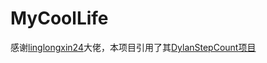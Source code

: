 # MyCoolLife

感谢[linglongxin24](https://github.com/linglongxin24)大佬，本项目引用了其[DylanStepCount项目](https://github.com/linglongxin24/DylanStepCount/tree/39654cf8dba16e788f7632b96b2c66506a96b65e)
